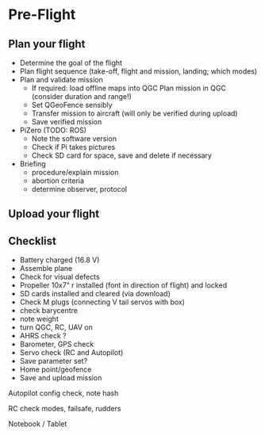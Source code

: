 # Pre-Flight

## Plan your flight

* Determine the goal of the flight
* Plan flight sequence \(take-off, flight and mission, landing; which modes\)
* Plan and validate mission
  * If required: load offline maps into QGC Plan mission in QGC \(consider duration and range!\)
  * Set QGeoFence sensibly
  * Transfer mission to aircraft \(will only be verified during upload\)
  * Save verified mission
* PiZero \(TODO: ROS\)
  * Note the software version
  * Check if Pi takes pictures 
  * Check SD card for space, save and delete if necessary
* Briefing
  * procedure/explain mission
  * abortion criteria
  * determine observer, protocol

## Upload your flight

## Checklist

* Battery charged \(16.8 V\)
* Assemble plane
* Check for visual defects
* ‌Propeller 10x7" r installed \(font in direction of flight\) and locked
* ‌SD cards installed and cleared \(via download\)
* ‌Check M plugs \(connecting V tail servos with box\)
* ‌check barycentre
* ‌note weight
* ‌turn QGC, RC, UAV on
* ‌AHRS check ?
* ‌Barometer, GPS check
* ‌Servo check \(RC and Autopilot\)
* ‌Save parameter set?
* ‌Home point/geofence
* ‌Save and upload mission

 Autopilot config check, note hash

 RC check modes, failsafe, rudders

 Notebook / Tablet

 



